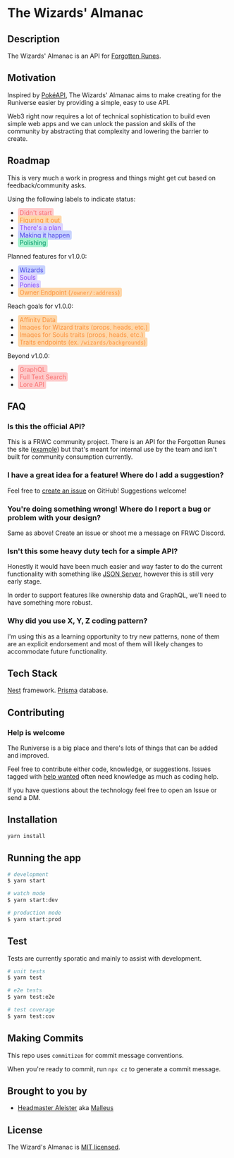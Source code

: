 # The Wizards' Almanac

## Description

The Wizards' Almanac is an API for [Forgotten Runes](https://www.forgottenrunes.com/).

## Motivation

Inspired by [PokéAPI](https://pokeapi.co/), The Wizards' Almanac aims to make creating for the Runiverse easier by providing a simple, easy to use API.

Web3 right now requires a lot of technical sophistication to build even simple web apps and we can unlock the passion and skills of the community by abstracting that complexity and lowering the barrier to create.

## Roadmap

This is very much a work in progress and things might get cut based on feedback/community asks.

Using the following labels to indicate status:

- <span style="color:#f87171;background-color:#fecaca;padding:0.125rem 0.25rem; border-radius:0.25rem">Didn't start</span>
- <span style="color:#fb923c;background-color:#fed7aa;padding:0.125rem 0.25rem; border-radius:0.25rem">Figuring it out</span>
- <span style="color:#8b4cf6;background-color:#ddd6fe;padding:0.125rem 0.25rem; border-radius:0.25rem">There's a plan</span>
- <span style="color:#4f46e5;background-color:#c7d2fe;padding:0.125rem 0.25rem; border-radius:0.25rem">Making it happen</span>
- <span style="color:#059669;background-color:#a7f3d0;padding:0.125rem 0.25rem; border-radius:0.25rem">Polishing</span>

Planned features for v1.0.0:

- <span style="color:#4f46e5;background-color:#c7d2fe;padding:0.125rem 0.25rem; border-radius:0.25rem"> Wizards</span>
- <span style="color:#8b4cf6;background-color:#ddd6fe;padding:0.125rem 0.25rem; border-radius:0.25rem">Souls</span>
- <span style="color:#8b4cf6;background-color:#ddd6fe;padding:0.125rem 0.25rem; border-radius:0.25rem">Ponies</span>
- <span style="color:#fb923c;background-color:#fed7aa;padding:0.125rem 0.25rem; border-radius:0.25rem">Owner Endpoint (`/owner/:address`)</span>

Reach goals for v1.0.0:

- <span style="color:#fb923c;background-color:#fed7aa;padding:0.125rem 0.25rem; border-radius:0.25rem">Affinity Data</span>
- <span style="color:#fb923c;background-color:#fed7aa;padding:0.125rem 0.25rem; border-radius:0.25rem">Images for Wizard traits (props, heads, etc.)</span>
- <span style="color:#fb923c;background-color:#fed7aa;padding:0.125rem 0.25rem; border-radius:0.25rem"> Images for Souls traits (props, heads, etc.)</span>
- <span style="color:#fb923c;background-color:#fed7aa;padding:0.125rem 0.25rem; border-radius:0.25rem"> Traits endpoints (ex. `/wizards/backgrounds`)</span>

Beyond v1.0.0:

- <span style="color:#f87171;background-color:#fecaca;padding:0.125rem 0.25rem; border-radius:0.25rem">GraphQL</span>
- <span style="color:#f87171;background-color:#fecaca;padding:0.125rem 0.25rem; border-radius:0.25rem">Full Text Search</span>
- <span style="color:#f87171;background-color:#fecaca;padding:0.125rem 0.25rem; border-radius:0.25rem">Lore API</span>

## FAQ

### Is this the official API?

This is a FRWC community project. There is an API for the Forgotten Runes the site ([example](https://portal.forgottenrunes.com/api/souls/img/100)) but that's meant for internal use by the team and isn't built for community consumption currently.

### I have a great idea for a feature! Where do I add a suggestion?

Feel free to [create an issue](https://github.com/0xMalleus/wizards-almanac/issues) on GitHub! Suggestions welcome!

### You're doing something wrong! Where do I report a bug or problem with your design?

Same as above! Create an issue or shoot me a message on FRWC Discord.

### Isn't this some heavy duty tech for a simple API?

Honestly it would have been much easier and way faster to do the current functionality with something like [JSON Server](https://github.com/typicode/json-server), however this is still very early stage.

In order to support features like ownership data and GraphQL, we'll need to have something more robust.

### Why did you use X, Y, Z coding pattern?

I'm using this as a learning opportunity to try new patterns, none of them are an explicit endorsement and most of them will likely changes to accommodate future functionality.

## Tech Stack

[Nest](https://github.com/nestjs/nest) framework.
[Prisma](https://www.prisma.io/) database.

## Contributing

### Help is welcome

The Runiverse is a big place and there's lots of things that can be added and improved.

Feel free to contribute either code, knowledge, or suggestions. Issues tagged with [help wanted](https://github.com/0xMalleus/wizards-almanac/issues?q=is%3Aissue+is%3Aopen+label%3A%22help+wanted%22) often need knowledge as much as coding help.

If you have questions about the technology feel free to open an Issue or send a DM.

## Installation

```bash
yarn install
```

## Running the app

```bash
# development
$ yarn start

# watch mode
$ yarn start:dev

# production mode
$ yarn start:prod
```

## Test

Tests are currently sporatic and mainly to assist with development.

```bash
# unit tests
$ yarn test

# e2e tests
$ yarn test:e2e

# test coverage
$ yarn test:cov
```

## Making Commits

This repo uses `commitizen` for commit message conventions.

When you're ready to commit, run `npx cz` to generate a commit message.

## Brought to you by

- [Headmaster Aleister](https://www.forgottenrunes.com/lore/wizards/2633/0) aka [Malleus](https://twitter.com/0xMalleus)

## License

The Wizard's Almanac is [MIT licensed](LICENSE).
